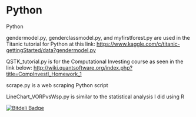 # Python
Python


gendermodel.py, genderclassmodel.py, and myfirstforest.py are used in the Titanic tutorial for Python at this link:
https://www.kaggle.com/c/titanic-gettingStarted/data?gendermodel.py

QSTK_tutorial.py is for the Computational Investing course as seen in the link below:
http://wiki.quantsoftware.org/index.php?title=CompInvestI_Homework_1

scrape.py is a web scraping Python script

LineChart_VORPvsWsp.py is similar to the statistical analysis I did using R


[![Bitdeli Badge](https://d2weczhvl823v0.cloudfront.net/jk34/python/trend.png)](https://bitdeli.com/free "Bitdeli Badge")

